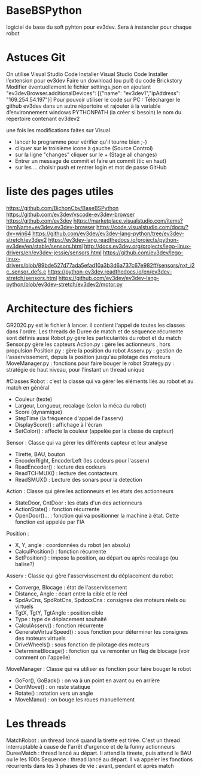 # BaseBSPython
logiciel de base du soft pyhton pour ev3dev. Sera à instancier pour chaque robot
# Astuces Git
On utilise Visual Studio Code
Installer Visual Studio Code
Installer l’extension pour ev3dev
Faire un download (ou pull) du code Brickstory
Modifier éventuellement le fichier settings.json en ajoutant
	"ev3devBrowser.additionalDevices": [{"name": "ev3dev1","ipAddress": "169.254.54.197"}]
Pour pouvoir utiliser le code sur PC :
Télécharger le github ev3dev dans un autre répertoire et rajouter à la variable d’environnement windows PYTHONPATH (la créer si besoin) le nom du répertoire contenant ev3dev2


une fois les modifications faites sur Visual
- lancer le programme pour vérifier qu'il tourne bien ;-)
- cliquer sur le troisième icone à gauche (Source Control)
- sur la ligne "changes" cliquer sur le + (Stage all changes)
- Entrer un message de commit et faire un commit (tic en haut)
- sur les  ... choisir push et rentrer login et mot de passe GitHub

# liste des pages utiles
https://github.com/BichonCby/BaseBSPython
https://github.com/ev3dev/vscode-ev3dev-browser
https://github.com/ev3dev
https://marketplace.visualstudio.com/items?itemName=ev3dev.ev3dev-browser
https://code.visualstudio.com/docs/?dv=win64
https://github.com/ev3dev/ev3dev-lang-python/tree/ev3dev-stretch/ev3dev2
https://ev3dev-lang.readthedocs.io/projects/python-ev3dev/en/stable/sensors.html
http://docs.ev3dev.org/projects/lego-linux-drivers/en/ev3dev-jessie/sensors.html
https://github.com/ev3dev/lego-linux-drivers/blob/89bde527d77ada5efad10a3b3d6a737c67e982ff/sensors/nxt_i2c_sensor_defs.c
https://python-ev3dev.readthedocs.io/en/ev3dev-stretch/sensors.html
https://github.com/ev3dev/ev3dev-lang-python/blob/ev3dev-stretch/ev3dev2/motor.py

# Architecture des fichiers
GR2020.py est le fichier à lancer. il contient l'appel de toutes les classes dans l'ordre.
Les threads de Duree de match et de séquence récurrente sont définis aussi
Robot.py gère les particularités du robot et du match
Sensor.py gère les capteurs
Action.py : gère les actionneurs , hors propulsion
Position.py : gère la position du robot
Asserv.py : gestion de l'asservissement, depuis la position jusqu'au pilotage des moteurs
MoveManager.py : fonctions pour faire bouger le robot
Strategy.py : stratégie de haut niveau, pour l'instant un thread unique

#Classes
Robot : c'est la classe qui va gérer les éléments liés au robot et au match en général
- Couleur (texte)
- Largeur, Longueur, recalage (selon la méca du robot)
- Score (dynamique)
- StepTime (la fréquence d'appel de l'asserv)
- DisplayScore() : affichage à l'écran
- SetColor() : affecte la couleur (appelée par la classe de capteur)

Sensor : Classe qui va gérer les différents capteur et leur analyse
- Tirette, BAU, bouton
- EncoderRight, EncoderLeft (les codeurs pour l'asserv)
- ReadEncoder() : lecture des codeurs
- ReadTCHMUX() : lecture des contacteurs
- ReadSMUX() : Lecture des sonars pour la detection

Action : Classe qui gère les actionneurs et les états des actionneurs
- StateDoor, CntDoor : les états d'un des actionneurs
- ActionState() : fonction récurrente 
- OpenDoor()... : fonction qui va positionner la machine à état. Cette fonction est appelée par l'IA

Position : 
- X, Y, angle : coordonnées du robot (en absolu)
- CalculPosition() : fonction récurrente
- SetPosition() : impose la position, au départ ou après recalage (ou balise?)

Asserv : Classe qui gère l'asservissement du déplacement du robot
- Converge, Blocage : état de l'asservissement
- Distance, Angle : écart entre la cible et le réel
- SpdAvCns, SpdRotCns, SpdxxxCns : consignes des moteurs réels ou virtuels
- TgtX, TgtY, TgtAngle : position cible 
- Type : type de déplacement souhaité
- CalculAsserv() : fonction récurrente 
- GenerateVirtualSpeed() : sous fonction pour déterminer les consignes des moteurs virtuels
- DriveWheels() : sous fonction de pilotage des moteurs
- DetermineBlocage() : fonction qui va remonter un flag de blocage (voir comment on l'appelle)

MoveManager : Classe qui va utiliser es fonction pour faire bouger le robot
- GoFor(), GoBack() : on va à un point en avant ou en arrière
- DontMove() : on reste statique
- Rotate() : rotation vers un angle
- MoveManu() : on bouge les roues manuellement

# Les threads
MatchRobot : un thread lancé quand la tirette est tirée. C'est un thread interruptable à cause de l'arrêt d'urgence et de la funny actionneurs
DureeMatch : thread lancé au départ. Il attend la tireete, puis attend le BAU ou le les 100s
Sequence : thread lancé au départ. Il va appeler les fonctions récurrents dans les 3 phases de vie : avant, pendant et après match
 